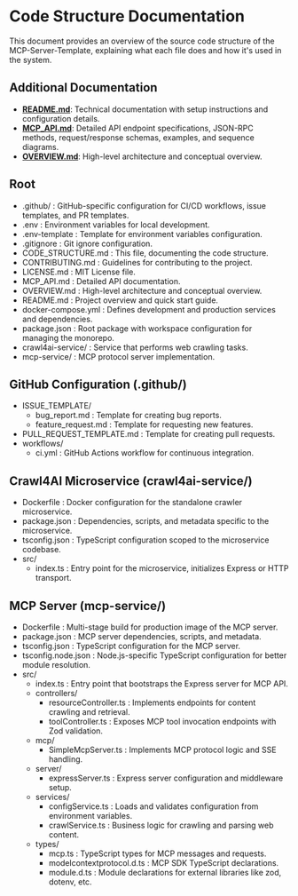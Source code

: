 # Code Structure Documentation

This document provides an overview of the source code structure of the MCP-Server-Template, explaining what each file does and how it's used in the system.

## Additional Documentation

- **[README.md](README.md)**: Technical documentation with setup instructions and configuration details.
- **[MCP_API.md](MCP_API.md)**: Detailed API endpoint specifications, JSON-RPC methods, request/response schemas, examples, and sequence diagrams.
- **[OVERVIEW.md](OVERVIEW.md)**: High-level architecture and conceptual overview.

## Root

- .github/
  : GitHub-specific configuration for CI/CD workflows, issue templates, and PR templates.
- .env
  : Environment variables for local development.
- .env-template
  : Template for environment variables configuration.
- .gitignore
  : Git ignore configuration.
- CODE_STRUCTURE.md
  : This file, documenting the code structure.
- CONTRIBUTING.md
  : Guidelines for contributing to the project.
- LICENSE.md
  : MIT License file.
- MCP_API.md
  : Detailed API documentation.
- OVERVIEW.md
  : High-level architecture and conceptual overview.
- README.md
  : Project overview and quick start guide.
- docker-compose.yml
  : Defines development and production services and dependencies.
- package.json
  : Root package with workspace configuration for managing the monorepo.
- crawl4ai-service/
  : Service that performs web crawling tasks.
- mcp-service/
  : MCP protocol server implementation.

## GitHub Configuration (.github/)

- ISSUE_TEMPLATE/
  - bug_report.md
    : Template for creating bug reports.
  - feature_request.md
    : Template for requesting new features.
- PULL_REQUEST_TEMPLATE.md
  : Template for creating pull requests.
- workflows/
  - ci.yml
    : GitHub Actions workflow for continuous integration.

## Crawl4AI Microservice (crawl4ai-service/)

- Dockerfile
  : Docker configuration for the standalone crawler microservice.
- package.json
  : Dependencies, scripts, and metadata specific to the microservice.
- tsconfig.json
  : TypeScript configuration scoped to the microservice codebase.
- src/
  - index.ts
    : Entry point for the microservice, initializes Express or HTTP transport.

## MCP Server (mcp-service/)

- Dockerfile
  : Multi-stage build for production image of the MCP server.
- package.json
  : MCP server dependencies, scripts, and metadata.
- tsconfig.json
  : TypeScript configuration for the MCP server.
- tsconfig.node.json
  : Node.js-specific TypeScript configuration for better module resolution.
- src/
  - index.ts
    : Entry point that bootstraps the Express server for MCP API.
  - controllers/
    - resourceController.ts
      : Implements endpoints for content crawling and retrieval.
    - toolController.ts
      : Exposes MCP tool invocation endpoints with Zod validation.
  - mcp/
    - SimpleMcpServer.ts
      : Implements MCP protocol logic and SSE handling.
  - server/
    - expressServer.ts
      : Express server configuration and middleware setup.
  - services/
    - configService.ts
      : Loads and validates configuration from environment variables.
    - crawlService.ts
      : Business logic for crawling and parsing web content.
  - types/
    - mcp.ts
      : TypeScript types for MCP messages and requests.
    - modelcontextprotocol.d.ts
      : MCP SDK TypeScript declarations.
    - module.d.ts
      : Module declarations for external libraries like zod, dotenv, etc.
